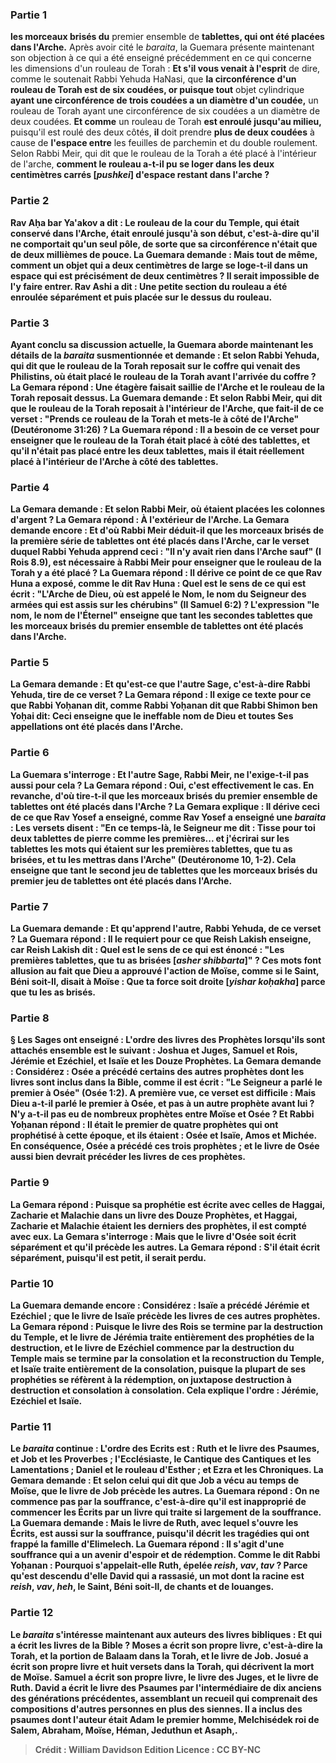 
### Partie 1
<b>les morceaux brisés du</b> premier ensemble de <b>tablettes, qui ont été placées dans l'Arche.</b> Après avoir cité le <i>baraita</i>, la Guemara présente maintenant son objection à ce qui a été enseigné précédemment en ce qui concerne les dimensions d'un rouleau de Torah : <b>Et s'il vous venait à l'esprit</b> de dire, comme le soutenait Rabbi Yehuda HaNasi, que <b>la circonférence d'un rouleau de Torah est de six coudées, or puisque tout</b> objet cylindrique <b>ayant une circonférence de trois coudées a un diamètre d'un coudée,</b> un rouleau de Torah ayant une circonférence de six coudées a un diamètre de deux coudées. <b>Et comme</b> un rouleau de Torah <b>est enroulé jusqu'au milieu,</b> puisqu'il est roulé des deux côtés, <b>il</b> doit prendre <b>plus de deux coudées</b> à cause de <b>l'espace entre</b> les feuilles de parchemin et du double roulement. Selon Rabbi Meir, qui dit que le rouleau de la Torah a été placé à l'intérieur de l'arche, <b>comment le rouleau a-t-il pu <b>se loger</b> dans les <b>deux centimètres carrés [<i>pushkei</i>]</b> d'espace restant dans l'arche ?

### Partie 2
<b>Rav Aḥa bar Ya'akov a dit : Le rouleau de la <b>cour du Temple</b>, qui était conservé dans l'Arche, <b>était enroulé jusqu'à son début,</b> c'est-à-dire qu'il ne comportait qu'un seul pôle, de sorte que sa circonférence n'était que de deux millièmes de pouce. La Guemara demande : <b>Mais tout de même, comment</b> un objet <b>qui a deux</b> centimètres de large <b>se loge-t-il</b> dans un espace qui est précisément de <b>deux</b> centimètres ? Il serait impossible de l'y faire entrer. <b>Rav Ashi a dit : Une petite section</b> du rouleau <b>a été enroulée</b> séparément <b>et</b> puis <b>placée sur le dessus</b> du rouleau.

### Partie 3
Ayant conclu sa discussion actuelle, la Guemara aborde maintenant les détails de la <i>baraita</i> susmentionnée et demande : <b>Et</b> selon <b>Rabbi Yehuda,</b> qui dit que le rouleau de la Torah reposait sur le coffre qui venait des Philistins, <b>où était placé le rouleau de la Torah avant l'arrivée du coffre ?</b> La Gemara répond : <b>Une étagère faisait saillie</b> de l'Arche <b>et le rouleau de la Torah reposait dessus.</b> La Guemara demande : <b>Et</b> selon <b>Rabbi Meir,</b> qui dit que le rouleau de la Torah reposait à l'intérieur de l'Arche, <b>que fait-il de ce</b> verset : "Prends ce rouleau de la Torah et mets-le <b>à côté de l'Arche"</b> (Deutéronome 31:26) ? La Guemara répond : <b>Il a besoin</b> de ce verset pour enseigner <b>que</b> le rouleau de la Torah <b>était placé à côté</b> des tablettes, <b>et qu'il n'était pas placé entre</b> les deux <b>tablettes, mais</b> il était <b>réellement</b> placé <b>à l'intérieur</b> de l'Arche <b>à côté</b> des tablettes.

### Partie 4
La Gemara demande : <b>Et</b> selon <b>Rabbi Meir, où étaient placées les <b>colonnes d'argent</b> ? </b> La Gemara répond : <b>À l'extérieur</b> de l'Arche. La Gemara demande encore : <b>Et d'où Rabbi Meir</b> déduit-il que <b>les morceaux brisés de la</b> première série de <b>tablettes ont été placés dans l'Arche,</b> car le verset duquel Rabbi Yehuda apprend ceci : "Il n'y avait rien dans l'Arche sauf" (I Rois 8.9), est nécessaire à Rabbi Meir pour enseigner que le rouleau de la Torah y a été placé ? La Guemara répond : <b>Il dérive</b> ce point <b>de ce que Rav Huna</b> a exposé, <b>comme le dit Rav Huna : Quel</b> est le sens de ce <b>qui est écrit :</b> "L'Arche de Dieu, <b>où est appelé le Nom, le nom du Seigneur des armées qui est assis sur les chérubins"</b> (II Samuel 6:2) ? L'expression "le nom, le nom de l'Éternel" <b>enseigne que</b> tant <b>les</b> secondes <b>tablettes que les morceaux brisés du</b> premier ensemble de <b>tablettes ont été placés dans l'Arche.</b>

### Partie 5
La Gemara demande : <b>Et</b> qu'est-ce que <b>l'autre Sage</b>, c'est-à-dire Rabbi Yehuda, tire de ce verset ? La Gemara répond : <b>Il exige</b> ce texte <b>pour</b> ce <b>que Rabbi Yoḥanan</b> dit, <b>comme Rabbi Yoḥanan dit</b> que <b>Rabbi Shimon ben Yoḥai dit:</b> Ceci <b>enseigne que le</b> ineffable <b>nom</b> de Dieu <b>et toutes Ses appellations ont été placés dans l'Arche.</b>

### Partie 6
La Guemara s'interroge : <b>Et</b> l'autre</b> Sage, Rabbi Meir, ne l'exige-t-il pas aussi pour cela ? </b> La Gemara répond : <b>Oui,</b> c'est effectivement le cas. En revanche, d'où tire-t-il</b> que <b>les morceaux brisés du</b> premier ensemble de <b>tablettes ont été placés dans l'Arche ?</b> La Gemara explique : <b>Il dérive</b> ceci <b>de ce <b>que Rav Yosef a enseigné, comme Rav Yosef a enseigné</b> une <i>baraita</i> : Les versets disent : "En ce temps-là, le Seigneur me dit : Tisse pour toi deux tablettes de pierre comme les premières... et j'écrirai sur les tablettes les mots qui étaient sur les premières tablettes, <b>que tu as brisées, et tu les mettras</b> dans l'Arche" (Deutéronome 10, 1-2). <b>Cela enseigne que</b> tant le <b>second jeu de <b>tablettes</b> que les morceaux brisés du</b> premier jeu de <b>tablettes ont été placés dans l'Arche.</b>

### Partie 7
La Guemara demande : <b>Et</b> qu'apprend <b>l'autre</b>, Rabbi Yehuda, de ce verset ? La Guemara répond : <b>Il le requiert pour</b> ce <b>que Reish Lakish</b> enseigne, <b>car Reish Lakish dit :</b> Quel est le sens de ce qui est énoncé : "Les premières tablettes, <b>que tu as brisées [<i>asher shibbarta</i>]" ?</b> Ces mots font allusion au fait que Dieu a approuvé l'action de Moïse, comme si <b>le Saint, Béni soit-Il, disait à Moïse : Que ta force soit droite [<i>yishar koḥakha</i>] parce que tu les as brisés</b>.

### Partie 8
§ <b>Les Sages ont enseigné : L'ordre des</b> livres des <b>Prophètes</b> lorsqu'ils sont attachés ensemble est le suivant : <b>Joshua et Juges, Samuel et Rois, Jérémie et Ezéchiel,</b> et <b>Isaïe et les Douze</b> Prophètes. La Gemara demande : <b>Considérez : Osée a précédé</b> certains des autres prophètes dont les livres sont inclus dans la Bible, <b>comme il est écrit : "Le Seigneur a parlé le premier à Osée"</b> (Osée 1:2). A première vue, ce verset est difficile : <b>Mais Dieu a-t-il parlé le premier à Osée,</b> et pas à un autre prophète avant lui ? <b>N'y a-t-il pas eu de nombreux prophètes entre Moïse et Osée ? Et Rabbi Yoḥanan répond : Il était le premier de quatre prophètes qui ont prophétisé à cette époque, et ils étaient : Osée et Isaïe, Amos et Michée.</b> En conséquence, Osée a précédé ces trois prophètes ; <b>et</b> le livre de <b>Osée</b> aussi bien <b>devrait précéder</b> les livres de ces prophètes.

### Partie 9
La Gemara répond : <b>Puisque sa prophétie est écrite avec</b> celles de <b>Haggai, Zacharie et Malachie</b> dans un livre des Douze Prophètes, <b>et Haggai, Zacharie et Malachie étaient les derniers des prophètes, il est compté avec eux.</b> La Gemara s'interroge : <b>Mais que</b> le livre d'Osée <b>soit écrit séparément et qu'il précède</b> les autres. La Gemara répond : S'il était écrit séparément, <b>puisqu'il est petit, il serait perdu.</b>

### Partie 10
La Guemara demande encore : <b>Considérez : Isaïe a précédé Jérémie et Ezéchiel ; que</b> le livre de <b>Isaïe précède</b> les livres de ces autres prophètes. La Gemara répond : <b>Puisque</b> le livre des <b>Rois se termine par la destruction</b> du Temple, <b>et</b> le livre de <b>Jérémia</b> traite <b>entièrement</b> des prophéties de <b>la destruction, et</b> le livre de <b>Ezéchiel commence par la destruction</b> du Temple <b>mais se termine par la consolation</b> et la reconstruction du Temple, <b>et Isaïe</b> traite <b>entièrement de la consolation,</b> puisque la plupart de ses prophéties se réfèrent à la rédemption, <b>on juxtapose destruction à destruction et consolation à consolation. </b> Cela explique l'ordre : Jérémie, Ezéchiel et Isaïe.

### Partie 11
Le <i>baraita</i> continue : <b>L'ordre des Ecrits</b> est : <b>Ruth et le livre des Psaumes, et Job et les Proverbes ; l'Ecclésiaste, le Cantique des Cantiques et les Lamentations ; Daniel et le rouleau d'Esther ;</b> et <b>Ezra et les Chroniques.</b> La Gemara demande : <b>Et selon celui qui dit</b> que <b>Job</b> a vécu <b>au temps de Moïse, que</b> le livre de <b>Job précède</b> les autres. La Guemara répond : <b>On ne commence pas par la souffrance,</b> c'est-à-dire qu'il est inapproprié de commencer les Écrits par un livre qui traite si largement de la souffrance. La Guemara demande : Mais le livre de <b>Ruth,</b> avec lequel s'ouvre les Écrits, <b>est aussi</b> sur la <b>souffrance,</b> puisqu'il décrit les tragédies qui ont frappé la famille d'Elimelech. La Guemara répond : Il s'agit d'une <b>souffrance qui a un avenir</b> d'espoir et de rédemption. <b>Comme le dit Rabbi Yoḥanan : Pourquoi s'appelait-elle Ruth,</b> épelée <i>reish</i>, <i>vav</i>, <i>tav</i> ? Parce qu'est <b>descendu d'elle David qui a rassasié,</b> un mot dont la racine est <i>reish</i>, <i>vav</i>, <i>heh</i>, <b>le Saint, Béni soit-Il, de chants et de louanges.</b>

### Partie 12
Le <i>baraita</i> s'intéresse maintenant aux auteurs des livres bibliques : <b>Et qui a écrit</b> les livres de la Bible ? <b>Moses a écrit son propre livre,</b> c'est-à-dire la Torah, <b>et la portion de Balaam</b> dans la Torah, <b>et</b> le livre de <b>Job. Josué a écrit son propre livre et huit versets dans la Torah,</b> qui décrivent la mort de Moïse. <b>Samuel a écrit son propre livre,</b> le livre des <b>Juges, et</b> le livre de <b>Ruth. David a écrit le livre des Psaumes par l'intermédiaire de dix anciens</b> des générations précédentes, assemblant un recueil qui comprenait des compositions d'autres personnes en plus des siennes. Il a inclus des psaumes dont l'auteur était <b>Adam le premier</b> homme, <b>Melchisédek</b> roi de Salem, <b>Abraham, Moïse, Héman, Jeduthun et Asaph,</b>.

>Crédit : William Davidson Edition
>Licence : CC BY-NC